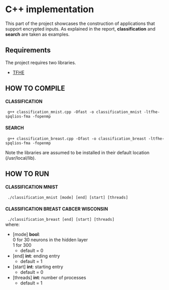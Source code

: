 # C++ implementation
This part of the project showcases the construction of applications that
support encrypted inputs. As explained in the report, **classification**
and **search** are taken as examples.

## Requirements
The project requires two libraries.
- [TFHE](https://github.com/tfhe/tfhe)

## HOW TO COMPILE  
#### CLASSIFICATION
``` g++ classification_mnist.cpp -Ofast -o classification_mnist -ltfhe-spqlios-fma -fopenmp```  
#### SEARCH  
``` g++ classification_breast.cpp -Ofast -o classification_breast -ltfhe-spqlios-fma -fopenmp```  

Note the libraries are assumed to be installed in their default location (/usr/local/lib).    

## HOW TO RUN  
#### CLASSIFICATION MNIST
``` ./classification_mnist [mode] [end] [start] [threads]```
#### CLASSIFICATION BREAST CABCER WISCONSIN
``` ./classification_breast [end] [start] [threads]```    
where:
- [mode] **bool**:  
    0 for 30 neurons in the hidden layer  
    1 for 300   
    - default = 0
- [end] **int**: ending entry
    - default = 1
- [start] **int**: starting entry
    - default = 0
- [threads] **int**: number of processes
    - default = 1